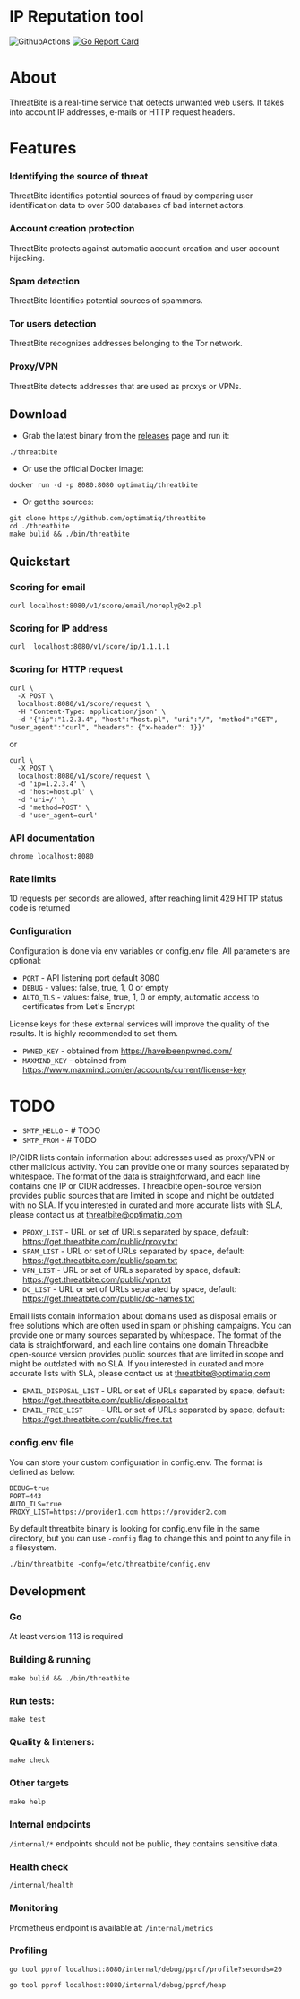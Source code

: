 # IP Reputation tool

![GithubActions](https://github.com/optimatiq/threatbite/workflows/Check%20&%20test%20&%20build/badge.svg)
[![Go Report Card](https://goreportcard.com/badge/github.com/optimatiq/threatbite)](https://goreportcard.com/report/github.com/optimatiq/threatbite)

# About
ThreatBite is a real-time service that detects unwanted web users. It takes into account IP addresses, e-mails or HTTP request headers.

# Features

### Identifying the source of threat
ThreatBite identifies potential sources of fraud by comparing user identification data to over 500 databases of bad internet actors.

### Account creation protection
ThreatBite protects against automatic account creation and user account hijacking.

### Spam detection
ThreatBite Identifies potential sources of spammers.

### Tor users detection
ThreatBite recognizes addresses belonging to the Tor network.

### Proxy/VPN
ThreatBite detects addresses that are used as proxys or VPNs.

## Download
- Grab the latest binary from the [releases](https://github.com/optimatiq/threatbite/releases) page and run it:

```shell
./threatbite
```
- Or use the official Docker image:

```shell
docker run -d -p 8080:8080 optimatiq/threatbite
```

- Or get the sources:

```shell
git clone https://github.com/optimatiq/threatbite
cd ./threatbite
make bulid && ./bin/threatbite
```

## Quickstart

### Scoring for email
`curl localhost:8080/v1/score/email/noreply@o2.pl`

### Scoring for IP address
`curl  localhost:8080/v1/score/ip/1.1.1.1`

### Scoring for HTTP request

```
curl \
  -X POST \
  localhost:8080/v1/score/request \
  -H 'Content-Type: application/json' \
  -d '{"ip":"1.2.3.4", "host":"host.pl", "uri":"/", "method":"GET", "user_agent":"curl", "headers": {"x-header": 1}}'
```

or 

```
curl \
  -X POST \
  localhost:8080/v1/score/request \
  -d 'ip=1.2.3.4' \
  -d 'host=host.pl' \
  -d 'uri=/' \
  -d 'method=POST' \
  -d 'user_agent=curl'
```
### API documentation
`chrome localhost:8080`

### Rate limits
10 requests per seconds are allowed, after reaching limit 429 HTTP status code is returned

### Configuration
Configuration is done via env variables or config.env file. All parameters are optional:
* `PORT`       - API listening port default 8080
* `DEBUG`      - values: false, true, 1, 0 or empty
* `AUTO_TLS`   - values: false, true, 1, 0 or empty, automatic access to certificates from Let's Encrypt

License keys for these external services will improve the quality of the results. It is highly recommended to set them.
* `PWNED_KEY`   - obtained from https://haveibeenpwned.com/
* `MAXMIND_KEY` - obtained from https://www.maxmind.com/en/accounts/current/license-key   

# TODO 
* `SMTP_HELLO` - # TODO  
* `SMTP_FROM`  - # TODO 

IP/CIDR lists contain information about addresses used as proxy/VPN or other malicious activity. 
You can provide one or many sources separated by whitespace. 
The format of the data is straightforward, and each line contains one IP or CIDR addresses.
Threadbite open-source version provides public sources that are limited in scope and might be outdated with no SLA. 
If you interested in curated and more accurate lists with SLA, please contact us at threatbite@optimatiq.com

* `PROXY_LIST` - URL or set of URLs separated by space, default: https://get.threatbite.com/public/proxy.txt
* `SPAM_LIST`  - URL or set of URLs separated by space, default: https://get.threatbite.com/public/spam.txt
* `VPN_LIST`   - URL or set of URLs separated by space, default: https://get.threatbite.com/public/vpn.txt
* `DC_LIST`    - URL or set of URLs separated by space, default: https://get.threatbite.com/public/dc-names.txt

Email lists contain information about domains used as disposal emails or free solutions which are often used in spam or phishing campaigns.
You can provide one or many sources separated by whitespace. 
The format of the data is straightforward, and each line contains one domain
Threadbite open-source version provides public sources that are limited in scope and might be outdated with no SLA. 
If you interested in curated and more accurate lists with SLA, please contact us at threatbite@optimatiq.com

* `EMAIL_DISPOSAL_LIST`  - URL or set of URLs separated by space, default: https://get.threatbite.com/public/disposal.txt
* `EMAIL_FREE_LIST    `  - URL or set of URLs separated by space, default: https://get.threatbite.com/public/free.txt

### config.env file 
You can store your custom configuration in config.env. The format is defined as below:

```
DEBUG=true
PORT=443
AUTO_TLS=true
PROXY_LIST=https://provider1.com https://provider2.com
```

By default threatbite binary is looking for config.env file in the same directory, 
but you can use `-config` flag to change this and point to any file in a filesystem.

`./bin/threatbite -confg=/etc/threatbite/config.env`

## Development

### Go 
At least version 1.13 is required 

### Building & running
`make bulid && ./bin/threatbite`

### Run tests:
`make test`

### Quality & linteners:
`make check`

### Other targets
`make help`

### Internal endpoints
`/internal/*` endpoints should not be public, they contains sensitive data. 

### Health check
`/internal/health`

### Monitoring
Prometheus endpoint is available at: `/internal/metrics`

### Profiling
`go tool pprof localhost:8080/internal/debug/pprof/profile?seconds=20`

`go tool pprof localhost:8080/internal/debug/pprof/heap`
